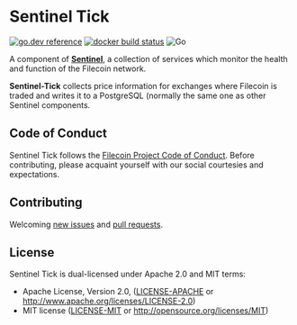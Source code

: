 # Sentinel Tick

[![go.dev reference](https://img.shields.io/badge/go.dev-reference-007d9c?logo=go&logoColor=white&style=flat-square)](https://pkg.go.dev/github.com/filecoin-project/sentinel-tick)
[![docker build status](https://img.shields.io/docker/cloud/build/filecoin/sentinel-tick?style=flat-square)](https://hub.docker.com/repository/docker/filecoin/sentinel-tick)
![Go](https://github.com/filecoin-project/sentinel-tick/workflows/Go/badge.svg)

A component of [**Sentinel**](https://github.com/filecoin-project/sentinel), a collection of services which monitor the health and function of the Filecoin network. 

**Sentinel-Tick** collects price information for exchanges where Filecoin is traded and writes it to a PostgreSQL (normally the same one as other Sentinel components.

## Code of Conduct

Sentinel Tick follows the [Filecoin Project Code of Conduct](https://github.com/filecoin-project/community/blob/master/CODE_OF_CONDUCT.md). Before contributing, please acquaint yourself with our social courtesies and expectations.


## Contributing

Welcoming [new issues](https://github.com/filecoin-project/sentinel-tick/issues/new) and [pull requests](https://github.com/filecoin-project/sentinel-tick/pulls).


## License

Sentinel Tick is dual-licensed under Apache 2.0 and MIT terms:

- Apache License, Version 2.0, ([LICENSE-APACHE](https://github.com/filecoin-project/sentinel-tick/blob/master/LICENSE-APACHE) or http://www.apache.org/licenses/LICENSE-2.0)
- MIT license ([LICENSE-MIT](https://github.com/filecoin-project/sentinel-tick/blob/master/LICENSE-MIT) or http://opensource.org/licenses/MIT)

